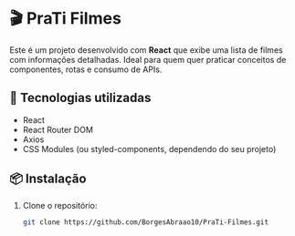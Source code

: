 # 🎬 PraTi Filmes

Este é um projeto desenvolvido com **React** que exibe uma lista de filmes com informações detalhadas. Ideal para quem quer praticar conceitos de componentes, rotas e consumo de APIs.

## 🚀 Tecnologias utilizadas

- React
- React Router DOM
- Axios
- CSS Modules (ou styled-components, dependendo do seu projeto)

## 📦 Instalação

1. Clone o repositório:
   ```bash
   git clone https://github.com/BorgesAbraao10/PraTi-Filmes.git
